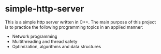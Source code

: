 # simple-http-server
This is a simple http server written in C++. The main purpose of this project is to practice the following
programming topics in an applied manner:

* Network programming
* Multithreading and thread safety
* Optimization, algorithms and data structures
